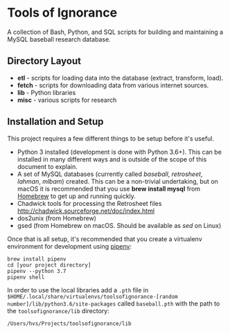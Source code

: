 # Tools of Ignorance

A collection of Bash, Python, and SQL scripts for building and maintaining a MySQL baseball research database.

## Directory Layout

* __etl__ - scripts for loading data into the database (extract, transform, load).
* __fetch__ - scripts for downloading data from various internet sources.
* __lib__ - Python libraries
* __misc__ - various scripts for research

## Installation and Setup

This project requires a few different things to be setup before it's useful.

* Python 3 installed (development is done with Python 3.6+). This
can be installed in many different ways and is outside of the scope of this document 
to explain.
* A set of MySQL databases (currently called _baseball_, _retrosheet_, _lahman_, _mlbam_) created. This can be
a non-trivial undertaking, but on macOS it is recommended that you use __brew install mysql__
from [Homebrew](https://brew.sh/) to get up and running quickly.
* Chadwick tools for processing the Retrosheet files http://chadwick.sourceforge.net/doc/index.html
* dos2unix (from Homebrew)
* gsed (from Homebrew on macOS. Should be available as _sed_ on Linux)

Once that is all setup, it's recommended that you create a virtualenv environment for
development using [pipenv](https://pipenv.readthedocs.io/en/latest/):

    brew install pipenv
    cd [your project directory]
    pipenv --python 3.7
    pipenv shell

In order to use the local libraries add a `.pth` file in 
`$HOME/.local/share/virtualenvs/toolsofignorance-[random number]/lib/python3.6/site-packages` called `baseball.pth` with the path
to the `toolsofignorance/lib` directory:

    /Users/hvs/Projects/toolsofignorance/lib